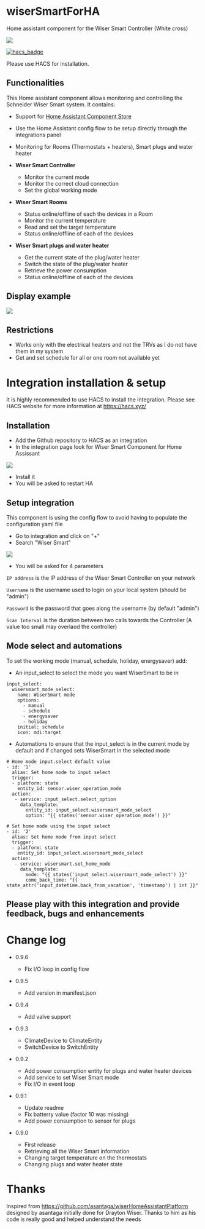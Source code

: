 # wiserSmartForHA

Home assistant component for the Wiser Smart Controller (White cross)

![](https://github.com/tomtomfx/wiserSmartForHA/blob/master/docs/visuel-wiser.jpg)

[![hacs_badge](https://img.shields.io/badge/HACS-Custom-orange.svg)](https://github.com/custom-components/hacs)

Please use HACS for installation.

## Functionalities

This Home assistant component allows monitoring and controlling the Schneider Wiser Smart system.
It contains:

- Support for [Home Assistant Component Store](https://community.home-assistant.io/t/custom-component-hacs/121727)

- Use the Home Assistant config flow to be setup directly through the integrations panel

- Monitoring for Rooms (Thermostats + heaters), Smart plugs and water heater

- **Wiser Smart Controller**

    - Monitor the current mode
    - Monitor the correct cloud connection
    - Set the global working mode

- **Wiser Smart Rooms**

    - Status online/offline of each the devices in a Room
    - Monitor the current temperature
    - Read and set the target temperature
    - Status online/offline of each of the devices

- **Wiser Smart plugs and water heater**

    - Get the current state of the plug/water heater
    - Switch the state of the plug/water heater
    - Retrieve the power consumption
    - Status online/offline of each of the devices

## Display example

![](https://github.com/tomtomfx/wiserSmartForHA/blob/master/docs/ha_display.png)

## Restrictions

- Works only with the electrical heaters and not the TRVs as I do not have them in my system
- Get and set schedule for all or one room not available yet

# Integration installation & setup

It is highly recommended to use HACS to install the integration. Please see HACS website for more information at https://hacs.xyz/

## Installation

- Add the Github repository to HACS as an integration 
- In the integration page look for Wiser Smart Component for Home Assissant

![](https://github.com/tomtomfx/wiserSmartForHA/blob/master/docs/ha_hacs_wiser.png)

- Install it
- You will be asked to restart HA

## Setup integration

This component is using the config flow to avoid having to populate the configuration yaml file

- Go to integration and click on "+"
- Search "Wiser Smart"

![](https://github.com/tomtomfx/wiserSmartForHA/blob/master/docs/ha_integration.png)

- You will be asked for 4 parameters

```IP address``` is the IP address of the Wiser Smart Controller on your network

```Username``` is the username used to login on your local system (should be "admin")

```Password``` is the password that goes along the username (by default "admin")

```Scan Interval``` is the duration between two calls towards the Controller (A value too small may overlaod the controller)

## Mode select and automations

To set the working mode (manual, schedule, holiday, energysaver) add:

- An input_select to select the mode you want WiserSmart to be in

```
input_select:
  wisersmart_mode_select:
    name: WiserSmart mode
    options:
      - manual
      - schedule
      - energysaver
      - holiday
    initial: schedule
    icon: mdi:target
```
- Automations to ensure that the input_select is in the current mode by default and if changed sets WiserSmart in the selected mode

```
# Home mode input.select default value
- id: '1'
  alias: Set home mode to input select
  trigger:
  - platform: state
    entity_id: sensor.wiser_operation_mode
  action:
   - service: input_select.select_option
     data_template:
       entity_id: input_select.wisersmart_mode_select
       option: "{{ states('sensor.wiser_operation_mode') }}"

# Set home mode using the input select
- id: '2'
  alias: Set home mode from input select
  trigger:
  - platform: state
    entity_id: input_select.wisersmart_mode_select
  action:
   - service: wisersmart.set_home_mode
     data_template:
       mode: "{{ states('input_select.wisersmart_mode_select') }}"
       come_back_time: "{{ state_attr('input_datetime.back_from_vacation', 'timestamp') | int }}"

```

## Please play with this integration and provide feedback, bugs and enhancements 

# Change log
- 0.9.6
    * Fix I/O loop in config flow
    
- 0.9.5
    * Add version in manifest.json
    
- 0.9.4
    * Add valve support
    
- 0.9.3
    * ClimateDevice to ClimateEntity
    * SwitchDevice to SwitchEntity
    
- 0.9.2
    * Add power consumption entity for plugs and water heater devices
    * Add service to set Wiser Smart mode
    * Fix I/O in event loop

- 0.9.1
    * Update readme
    * Fix batterry value (factor 10 was missing)
    * Add power consumption to sensor for plugs

- 0.9.0
    * First release
    * Retrieving all the Wiser Smart information
    * Changing target temperature on the thermostats
    * Changing plugs and water heater state

# Thanks

Inspired from https://github.com/asantaga/wiserHomeAssistantPlatform designed by asantaga initially done for Drayton Wiser.
Thanks to him as his code is really good and helped understand the needs
